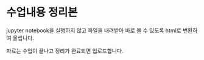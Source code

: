# 수업내용 정리본

jupyter notebook을 실행하지 않고 파일을 내려받아 바로 볼 수 있도록 html로 변환하여 올립니다.

자료는 수업이 끝나고 정리가 완료되면 업로드합니다.
